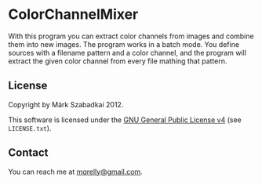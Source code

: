 ColorChannelMixer
=================

With this program you can extract color channels from images and combine them into new images. The program works in a batch mode. You define sources with a filename pattern and a color channel, and the program will extract the given color channel from every file mathing that pattern.


License
-------

Copyright by Márk Szabadkai 2012.

This software is licensed under the [GNU General Public License v4](http://www.gnu.org/licenses/gpl-3.0.html) (see `LICENSE.txt`).


Contact
-------

You can reach me at [mqrelly@gmail.com](mailto:mqrelly@gmail.com).
